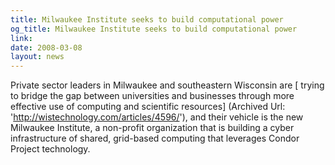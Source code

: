 ```yaml
---
title: Milwaukee Institute seeks to build computational power
og_title: Milwaukee Institute seeks to build computational power
link: 
date: 2008-03-08
layout: news
---
```


Private sector leaders in Milwaukee and southeastern Wisconsin are [ trying to bridge the gap between universities and businesses through more effective use of computing and scientific resources] (Archived Url: 'http://wistechnology.com/articles/4596/'), and their vehicle is the new Milwaukee Institute, a non-profit organization that is building a cyber infrastructure of shared, grid-based computing that leverages Condor Project technology.
